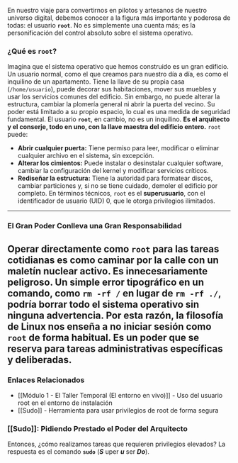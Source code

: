 En nuestro viaje para convertirnos en pilotos y artesanos de nuestro universo digital, debemos conocer a la figura más importante y poderosa de todas: el usuario **`root`**. No es simplemente una cuenta más; es la personificación del control absoluto sobre el sistema operativo.
### ¿Qué es `root`?
Imagina que el sistema operativo que hemos construido es un gran edificio. Un usuario normal, como el que creamos para nuestro día a día, es como el inquilino de un apartamento. Tiene la llave de su propia casa (`/home/usuario`), puede decorar sus habitaciones, mover sus muebles y usar los servicios comunes del edificio. Sin embargo, no puede alterar la estructura, cambiar la plomería general ni abrir la puerta del vecino. Su poder está limitado a su propio espacio, lo cual es una medida de seguridad fundamental.
El usuario **`root`**, en cambio, no es un inquilino. **Es el arquitecto y el conserje, todo en uno, con la llave maestra del edificio entero.**
`root` puede:
- **Abrir cualquier puerta:** Tiene permiso para leer, modificar o eliminar cualquier archivo en el sistema, sin excepción.
- **Alterar los cimientos:** Puede instalar o desinstalar cualquier software, cambiar la configuración del kernel y modificar servicios críticos.
- **Rediseñar la estructura:** Tiene la autoridad para formatear discos, cambiar particiones y, si no se tiene cuidado, demoler el edificio por completo.
En términos técnicos, `root` es el **superusuario**, con el identificador de usuario (UID) 0, que le otorga privilegios ilimitados.

---
### El Gran Poder Conlleva una Gran Responsabilidad
Operar directamente como `root` para las tareas cotidianas es como caminar por la calle con un maletín nuclear activo. Es innecesariamente peligroso. Un simple error tipográfico en un comando, como `rm -rf /` en lugar de `rm -rf ./`, podría borrar todo el sistema operativo sin ninguna advertencia.
Por esta razón, la filosofía de Linux nos enseña a no iniciar sesión como `root` de forma habitual. Es un poder que se reserva para tareas administrativas específicas y deliberadas.
---
### Enlaces Relacionados
- [[Módulo 1 - El Taller Temporal (El entorno en vivo)]] - Uso del usuario root en el entorno de instalación
- [[Sudo]] - Herramienta para usar privilegios de root de forma segura

### [[Sudo]]: Pidiendo Prestado el Poder del Arquitecto
Entonces, ¿cómo realizamos tareas que requieren privilegios elevados? La respuesta es el comando **`sudo`** (**_S_** uper **_u_** ser **_Do_**).